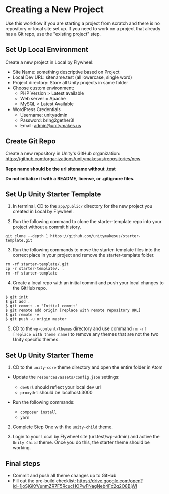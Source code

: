 # Creating a New Project
Use this workflow if you are starting a project from scratch and there is no repository or local site set up. If you need to work on a project that already has a Git repo, use the "existing project" step.

## Set Up Local Environment
Create a new project in Local by Flywheel:
* Site Name: something descriptive based on Project
* Local Dev URL: sitename.test (all lowercase, single word)
* Project directory: Store all Unity projects in same folder
* Choose custom environment:
  * PHP Version > Latest available
  * Web server = Apache
  * MySQL > Latest Available
* WordPress Credentials
  * Username: unityadmin
  * Password: bring2gether3!
  * Email: admin@unitymakes.us

## Create Git Repo
Create a new repository in Unity's GitHub organization: https://github.com/organizations/unitymakesus/repositories/new

**Repo name should be the url sitename without .test**

**Do not initialize it with a README, license, or .gitignore files.**

## Set Up Unity Starter Template
1. In terminal, CD to the `app/public/` directory for the new project you created in Local by Flywheel.

2. Run the following command to clone the starter-template repo into your project without a commit history.

```shell
git clone --depth 1 https://github.com/unitymakesus/starter-template.git
```

3. Run the following commands to move the starter-template files into the correct place in your project and remove the starter-template folder.

```shell
rm -rf starter-template/.git
cp -r starter-template/. .
rm -rf starter-template
```

4. Create a local repo with an initial commit and push your local changes to the GitHub repo.

````shell
$ git init
$ git add .
$ git commit -m "Initial commit"
$ git remote add origin [replace with remote repository URL]
$ git remote -v
$ git push -u origin master
````

5. CD to the `wp-content/themes` directory and use command `rm -rf [replace with theme name]` to remove any themes that are not the two Unity specific themes.


## Set Up Unity Starter Theme

1. CD to the `unity-core` theme directory and open the entire folder in Atom

* Update the `resources/assets/config.json` settings:
  * `devUrl` should reflect your local dev url
  * `proxyUrl` should be localhost:3000

* Run the following commands:
  * `composer install`
  * `yarn`  

2. Complete Step One with the `unity-child` theme.  

3. Login to your Local by Flywheel site (url.test/wp-admin) and active the `Unity Child` theme. Once you do this, the starter theme should be working.

## Final steps
- Commit and push all theme changes up to GitHub
- Fill out the pre-build checklist: https://drive.google.com/open?id=1joSjGKfVunmZR7F5RcucHOPwFNagNeb4Fx2q2O8BjWI
